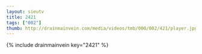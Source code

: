 ```yaml
--- 
layout: sieutv
title: 2421
tags: ["002"]
thumb: http://drainmainvein.com/media/videos/tmb/000/002/421/player.jpg
---
```

{% include drainmainvein key="2421" %} 
